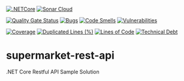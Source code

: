 [![.NETCore](https://github.com/hsnsh/supermarket-rest-api/actions/workflows/dotnet.yml/badge.svg)](https://github.com/hsnsh/supermarket-rest-api/actions/workflows/dotnet.yml)
[![Sonar Cloud](https://github.com/hsnsh/supermarket-rest-api/actions/workflows/sonar-cloud.yml/badge.svg)](https://github.com/hsnsh/supermarket-rest-api/actions/workflows/sonar-cloud.yml)

[![Quality Gate Status](https://sonarcloud.io/api/project_badges/measure?project=hsnsh_supermarket-rest-api&metric=alert_status)](https://sonarcloud.io/summary/overall?id=hsnsh_supermarket-rest-api)
[![Bugs](https://sonarcloud.io/api/project_badges/measure?project=hsnsh_supermarket-rest-api&metric=bugs)](https://sonarcloud.io/summary/overall?id=hsnsh_supermarket-rest-api)
[![Code Smells](https://sonarcloud.io/api/project_badges/measure?project=hsnsh_supermarket-rest-api&metric=code_smells)](https://sonarcloud.io/summary/overall?id=hsnsh_supermarket-rest-api)
[![Vulnerabilities](https://sonarcloud.io/api/project_badges/measure?project=hsnsh_supermarket-rest-api&metric=vulnerabilities)](https://sonarcloud.io/summary/overall?id=hsnsh_supermarket-rest-api)

[//]: # ([![Reliability Rating]&#40;https://sonarcloud.io/api/project_badges/measure?project=hsnsh_supermarket-rest-api&metric=reliability_rating&#41;]&#40;https://sonarcloud.io/summary/overall?id=hsnsh_supermarket-rest-api&#41;)

[//]: # ([![Maintainability Rating]&#40;https://sonarcloud.io/api/project_badges/measure?project=hsnsh_supermarket-rest-api&metric=sqale_rating&#41;]&#40;https://sonarcloud.io/summary/overall?id=hsnsh_supermarket-rest-api&#41;)

[//]: # ([![Security Rating]&#40;https://sonarcloud.io/api/project_badges/measure?project=hsnsh_supermarket-rest-api&metric=security_rating&#41;]&#40;https://sonarcloud.io/summary/overall?id=hsnsh_supermarket-rest-api&#41;)

[![Coverage](https://sonarcloud.io/api/project_badges/measure?project=hsnsh_supermarket-rest-api&metric=coverage)](https://sonarcloud.io/summary/overall?id=hsnsh_supermarket-rest-api)
[![Duplicated Lines (%)](https://sonarcloud.io/api/project_badges/measure?project=hsnsh_supermarket-rest-api&metric=duplicated_lines_density)](https://sonarcloud.io/summary/overall?id=hsnsh_supermarket-rest-api)
[![Lines of Code](https://sonarcloud.io/api/project_badges/measure?project=hsnsh_supermarket-rest-api&metric=ncloc)](https://sonarcloud.io/summary/overall?id=hsnsh_supermarket-rest-api)
[![Technical Debt](https://sonarcloud.io/api/project_badges/measure?project=hsnsh_supermarket-rest-api&metric=sqale_index)](https://sonarcloud.io/summary/overall?id=hsnsh_supermarket-rest-api)


# supermarket-rest-api
.NET Core Restful API Sample Solution
